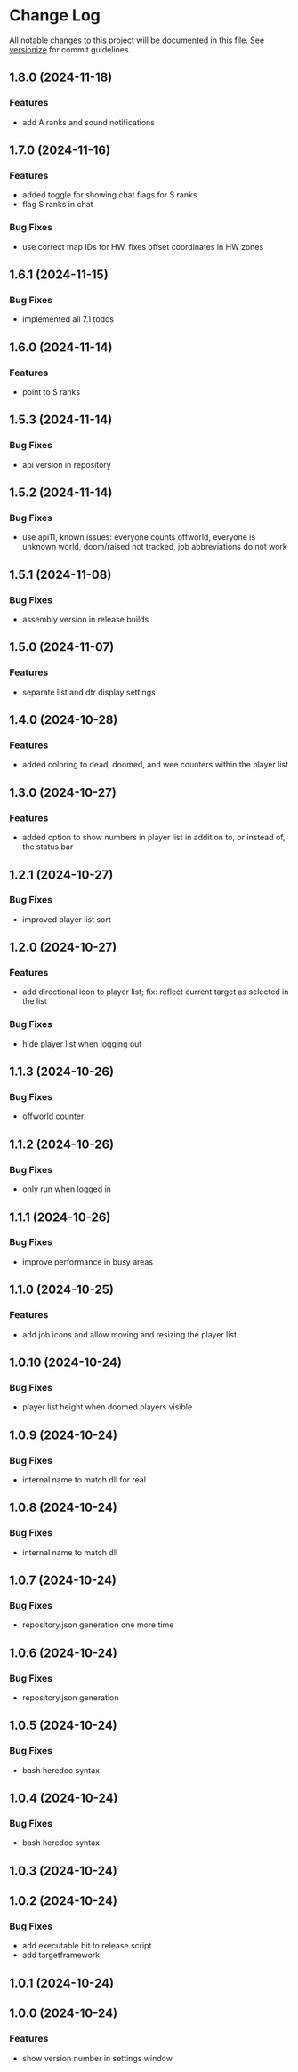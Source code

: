 # Change Log

All notable changes to this project will be documented in this file. See [versionize](https://github.com/versionize/versionize) for commit guidelines.

<a name="1.8.0"></a>
## 1.8.0 (2024-11-18)

### Features

* add A ranks and sound notifications

<a name="1.7.0"></a>
## 1.7.0 (2024-11-16)

### Features

* added toggle for showing chat flags for S ranks
* flag S ranks in chat

### Bug Fixes

* use correct map IDs for HW, fixes offset coordinates in HW zones

<a name="1.6.1"></a>
## 1.6.1 (2024-11-15)

### Bug Fixes

* implemented all 7.1 todos

<a name="1.6.0"></a>
## 1.6.0 (2024-11-14)

### Features

* point to S ranks

<a name="1.5.3"></a>
## 1.5.3 (2024-11-14)

### Bug Fixes

* api version in repository

<a name="1.5.2"></a>
## 1.5.2 (2024-11-14)

### Bug Fixes

* use api11, known issues: everyone counts offworld, everyone is unknown world, doom/raised not tracked, job abbreviations do not work

<a name="1.5.1"></a>
## 1.5.1 (2024-11-08)

### Bug Fixes

* assembly version in release builds

<a name="1.5.0"></a>
## 1.5.0 (2024-11-07)

### Features

* separate list and dtr display settings

<a name="1.4.0"></a>
## 1.4.0 (2024-10-28)

### Features

* added coloring to dead, doomed, and wee counters within the player list

<a name="1.3.0"></a>
## 1.3.0 (2024-10-27)

### Features

* added option to show numbers in player list in addition to, or instead of, the status bar

<a name="1.2.1"></a>
## 1.2.1 (2024-10-27)

### Bug Fixes

* improved player list sort

<a name="1.2.0"></a>
## 1.2.0 (2024-10-27)

### Features

* add directional icon to player list; fix: reflect current target as selected in the list

### Bug Fixes

* hide player list when logging out

<a name="1.1.3"></a>
## 1.1.3 (2024-10-26)

### Bug Fixes

* offworld counter

<a name="1.1.2"></a>
## 1.1.2 (2024-10-26)

### Bug Fixes

* only run when logged in

<a name="1.1.1"></a>
## 1.1.1 (2024-10-26)

### Bug Fixes

* improve performance in busy areas

<a name="1.1.0"></a>
## 1.1.0 (2024-10-25)

### Features

* add job icons and allow moving and resizing the player list

<a name="1.0.10"></a>
## 1.0.10 (2024-10-24)

### Bug Fixes

* player list height when doomed players visible

<a name="1.0.9"></a>
## 1.0.9 (2024-10-24)

### Bug Fixes

* internal name to match dll for real

<a name="1.0.8"></a>
## 1.0.8 (2024-10-24)

### Bug Fixes

* internal name to match dll

<a name="1.0.7"></a>
## 1.0.7 (2024-10-24)

### Bug Fixes

* repository.json generation one more time

<a name="1.0.6"></a>
## 1.0.6 (2024-10-24)

### Bug Fixes

* repository.json generation

<a name="1.0.5"></a>
## 1.0.5 (2024-10-24)

### Bug Fixes

* bash heredoc syntax

<a name="1.0.4"></a>
## 1.0.4 (2024-10-24)

### Bug Fixes

* bash heredoc syntax

<a name="1.0.3"></a>
## 1.0.3 (2024-10-24)

<a name="1.0.2"></a>
## 1.0.2 (2024-10-24)

### Bug Fixes

* add executable bit to release script
* add targetframework

<a name="1.0.1"></a>
## 1.0.1 (2024-10-24)

<a name="1.0.0"></a>
## 1.0.0 (2024-10-24)

### Features

* show version number in settings window

